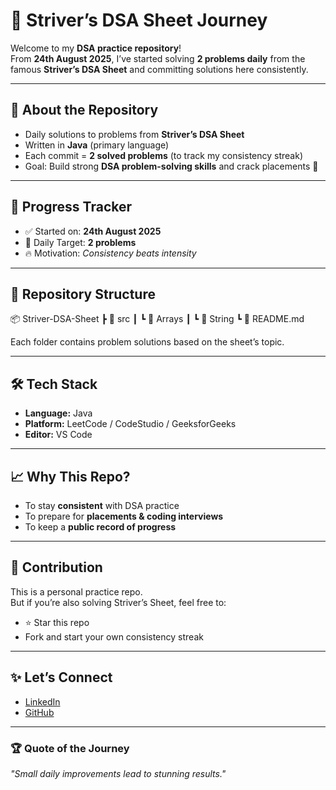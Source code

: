# 🚀 Striver’s DSA Sheet Journey  

Welcome to my **DSA practice repository**!  
From **24th August 2025**, I’ve started solving **2 problems daily** from the famous **Striver’s DSA Sheet** and committing solutions here consistently.  

---

## 📌 About the Repository  
- Daily solutions to problems from **Striver’s DSA Sheet**  
- Written in **Java** (primary language)  
- Each commit = **2 solved problems** (to track my consistency streak)  
- Goal: Build strong **DSA problem-solving skills** and crack placements 🚀  

---

## 📅 Progress Tracker  
- ✅ Started on: **24th August 2025**  
- 🎯 Daily Target: **2 problems**  
- 🔥 Motivation: *Consistency beats intensity*  

---

## 📂 Repository Structure  
📦 Striver-DSA-Sheet
 ┣ 📂 src
 ┃ ┗ 📂 Arrays
 ┃ ┗ 📂 String
 ┗ 📜 README.md

Each folder contains problem solutions based on the sheet’s topic.

---

## 🛠 Tech Stack  
- **Language:** Java  
- **Platform:** LeetCode / CodeStudio / GeeksforGeeks  
- **Editor:** VS Code  

---

## 📈 Why This Repo?  
- To stay **consistent** with DSA practice  
- To prepare for **placements & coding interviews**  
- To keep a **public record of progress**  

---

## 🤝 Contribution  
This is a personal practice repo.  
But if you’re also solving Striver’s Sheet, feel free to:  
- ⭐ Star this repo  
- Fork and start your own consistency streak  

---

## ✨ Let’s Connect  
- [LinkedIn](https://www.linkedin.com/in/yourprofile)  
- [GitHub](https://github.com/yourusername)  

---

### 🏆 Quote of the Journey  
*"Small daily improvements lead to stunning results."*
